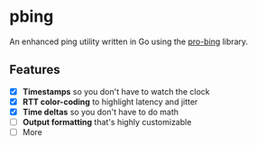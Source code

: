 # pbing

An enhanced ping utility written in Go using the [pro-bing](https://github.com/prometheus-community/pro-bing) library.

## Features

- [x] **Timestamps** so you don't have to watch the clock
- [x] **RTT color-coding**  to highlight latency and jitter
- [x] **Time deltas** so you don't have to do math
- [ ] **Output formatting** that's highly customizable
- [ ] More
